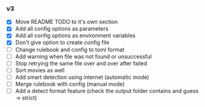 ### v3 

- [x] Move README TODO to it's own section
- [x] Add all config options as parameters
- [x] Add all config options as environment variables
- [x] Don't give option to create config file
- [ ] Change rulebook and config to toml format
- [ ] Add warning when file was not found or unsuccessful
- [ ] Stop retrying the same file over and over after failed
- [ ] Sort movies as well
- [ ] Add smart detection using internet (automatic mode)
- [ ] Merge rulebook with config (manual mode)
- [ ] Add a detect format feature (check the output folder contains and guess -> strict)